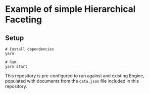 # Example of simple Hierarchical Faceting

## Setup

```shell
# Install dependencies
yarn

# Run
yarn start
```

This repository is pre-configured to run against and existing Engine, populated
with documents from the `data.json` file included in this repository.
